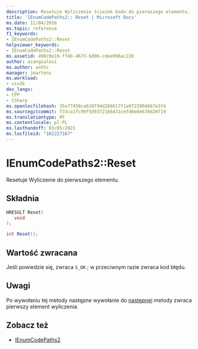 ```yaml
---
description: Resetuje Wyliczenie ścieżek kodu do pierwszego elementu.
title: 'IEnumCodePaths2:: Reset | Microsoft Docs'
ms.date: 11/04/2016
ms.topic: reference
f1_keywords:
- IEnumCodePaths2::Reset
helpviewer_keywords:
- IEnumCodePaths2::Reset
ms.assetid: 490c0e19-ff4b-4673-bd06-cdee996ac226
author: acangialosi
ms.author: anthc
manager: jmartens
ms.workload:
- vssdk
dev_langs:
- CPP
- CSharp
ms.openlocfilehash: 35e77450ca610f94d266617f1a972290d667e3f4
ms.sourcegitcommit: f33ca1fc99f5d9372166431cefd0e0e639d20719
ms.translationtype: MT
ms.contentlocale: pl-PL
ms.lasthandoff: 03/05/2021
ms.locfileid: "102227167"
---
```

# <a name="ienumcodepaths2reset"></a>IEnumCodePaths2::Reset
Resetuje Wyliczenie do pierwszego elementu.

## <a name="syntax"></a>Składnia

```cpp
HRESULT Reset(
   void
);
```

```csharp
int Reset();
```

## <a name="return-value"></a>Wartość zwracana
 Jeśli powiedzie się, zwraca `S_OK` ; w przeciwnym razie zwraca kod błędu.

## <a name="remarks"></a>Uwagi
 Po wywołaniu tej metody następne wywołanie do [następnej](../../../extensibility/debugger/reference/ienumcodepaths2-next.md) metody zwraca pierwszy element wyliczenia.

## <a name="see-also"></a>Zobacz też
- [IEnumCodePaths2](../../../extensibility/debugger/reference/ienumcodepaths2.md)
